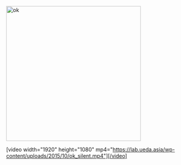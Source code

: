 <a href="https://lab.ueda.asia/wp-content/uploads/2015/10/ok.gif"><img src="https://lab.ueda.asia/wp-content/uploads/2015/10/ok.gif" alt="ok" width="360" height="360" class="alignleft size-full wp-image-220" /></a>

[video width="1920" height="1080" mp4="https://lab.ueda.asia/wp-content/uploads/2015/10/ok_silent.mp4"][/video]
